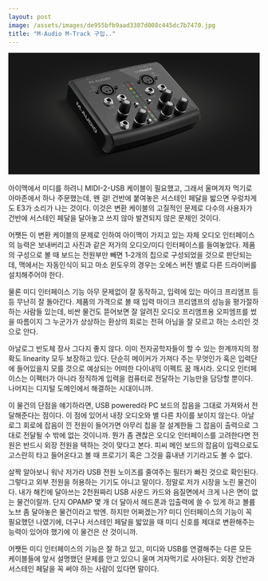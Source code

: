```yaml
---
layout: post
image: /assets/images/de955bfb9aad3387d008c445dc7b7470.jpg
title: "M-Audio M-Track 구입.."
---
```


![image](/assets/images/de955bfb9aad3387d008c445dc7b7470.jpg)




아이맥에서 미디를 하려니 MIDI-2-USB 케이블이 필요했고, 그래서 울며겨자 먹기로 아마존에서 하나 주문했는데, 왠 걸! 건반에 붙여놓은 서스테인 페달을 밟으면 우렁차게도 E3가 소리가 나는 것이다. 이것은 변환 케이블의 고질적인 문제로 다수의 사용자가 건반에 서스테인 페달을 달아놓고 쓰지 않아 발견되지 않은 문제인 것이다.




어쨋든 이 변환 케이블의 문제로 인하여 아이맥이 가지고 있는 자체 오디오 인터페이스의 능력은 보내버리고 사진과 같은 저가의 오디오/미디 인터페이스를 들여놓았다. 제품의 구성으로 볼 때 보드는 전원부만 빼면 1-2개의 칩으로 구성되었을 것으로 판단되는데, 맥에서는 자동인식이 되고 마소 윈도우의 경우는 오에스 버전 별로 다른 드라이버를 설치해주어야 한다.




물론 미디 인터페이스 기능 아무 문제없이 잘 동작하고, 입력에 있는 마이크 프리앰프 등등 무난히 잘 돌아간다. 제품의 가격으로 볼 때 입력 마이크 프리앰프의 성능을 평가절하하는 사람들 있는데, 비싼 물건도 뜯어보면 잘 알려진 오디오 프리앰프용 오피엠프를 썼을 따름이지 그 누군가가 상상하는 환상의 회로는 전혀 아님을 잘 모르고 하는 소리인 것으로 안다.




아날로그 반도체 장사 그다지 좋지 않다. 이미 전자공학자들이 할 수 있는 한계까지의 정확도 linearity 모두 보장하고 있다. 단순히 메이커가 가져다 주는 무엇인가 혹은 입력단에 들어있을지 모를 것으로 예상되는 어떠한 다이내믹 이펙트 꿈 깨시라. 오디오 인터페이스는 이펙터가 아니라 정직하게 입력을 컴퓨터로 전달하는 기능만을 담당할 뿐이다. 나머지는 디지털 도메인에서 해결하는 시대이니까.




이 물건의 단점을 얘기하라면, USB powered라 PC 보드의 잡음을 그대로 가져와서 전달해준다는 점이다. 이 점에 있어서 내장 오디오와 별 다른 차이를 보이지 않는다. 아날로그 회로에 잡음이 낀 전원이 들어가면 아무리 칩을 잘 설계한들 그 잡음이 출력으로 그대로 전달될 수 밖에 없는 것이니까. 뭔가 좀 괜찮은 오디오 인터페이스를 고려한다면 전원은 반드시 외장 전원을 택하는 것이 맞다고 본다. 피씨 메인 보드의 잡음이 입력으로도 고스란히 타고 들어온다고 볼 때 프로기기 혹은 그것을 흉내낸 기기라고도 볼 수 없다. 




살짝 알아보니 워낙 저가라 USB 전원 노이즈를 줄여주는 필터가 빠진 것으로 확인된다. 그렇다고 외부 전원을 허용하는 기기도 아니고 말이다. 정말로 저가 시장을 노린 물건이다. 내가 해킨에 달아쓰는 2천원짜리 USB 사운드 카드와 음질면에서 크게 나은 면이 없는 물건이랄까. 단지 OPAMP 몇 개 더 달아서 헤드폰과 입출력에 쓸 수 있게 하고 볼륨 노브 좀 달아놓은 물건이라고 밖엔. 하지만 어쩌겠는가? 미디 인터페이스의 기능이 꼭 필요했던 나였기에, 더구나 서스테인 페달을 밟았을 때 미디 신호를 제대로 변환해주는 능력이 있어야 했기에 이 물건은 산 것이니까.




어쨋든 미디 인터페이스의 기능은 잘 하고 있고, 미디와 USB를 연결해주는 다른 모든 케이블들에 앞서 설명했던 문제를 안고 있으니 울며 겨자먹기로 사야된다. 외장 건반과 서스테인 페달을 꼭 써야 하는 사람이 있다면 말이다.


